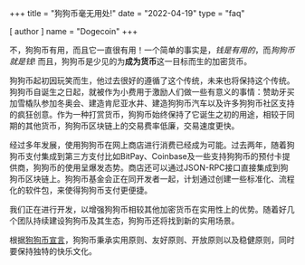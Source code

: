 +++
title = "狗狗币毫无用处!"
date = "2022-04-19"
type = "faq"

[ author ]
  name = "Dogecoin"
+++

不，狗狗币有用，而且它一直很有用！一个简单的事实是，*钱是有用的*，而*狗狗币就是钱*! 而且，狗狗币是少见的为**成为货币**这一目标而生的加密货币。  

狗狗币起初因玩笑而生，他过去很好的遵循了这个传统，未来也将保持这个传统。狗狗币自诞生之日起，就被作为小费用于激励人们做一些有意义的事情：赞助牙买加雪橇队参加冬奥会、建造肯尼亚水井、建造狗狗币汽车以及许多狗狗币社区支持的疯狂创意。作为一种打赏货币，狗狗币始终保持了它诞生之初的用途，相较于同期的其他货币，狗狗币区块链上的交易费率低廉，交易速度更快。

经过多年发展，使用狗狗币在网上商店进行消费已经成为可能。过去两年，随着狗狗币支付集成到第三方支付比如BitPay、Coinbase及一些支持狗狗币的预付卡提供商，狗狗币的使用呈爆发态势。商店还可以通过JSON-RPC接口直接集成到狗狗币区块链上。狗狗币基金会正在同开发者一起，计划通过创建一些标准化、流程化的软件包，来使得狗狗币支付更便捷。

我们正在进行开发，以增强狗狗币相较其他加密货币在实用性上的优势。随着好几个团队持续建设狗狗币及其生态，狗狗币还将找到新的实用场景。

根据[狗狗币宣言](https://foundation.dogecoin.com/zh-cn/manifesto/)，狗狗币秉承实用原则、友好原则、开放原则以及稳健原则，同时要保持独特的快乐文化。
